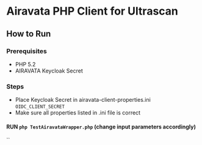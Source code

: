 # Airavata PHP Client for Ultrascan
## How  to Run
 ### Prerequisites
   * PHP 5.2
   * AIRAVATA Keycloak Secret

### Steps
   * Place Keycloak Secret in airavata-client-properties.ini `OIDC_CLIENT_SECRET`
   *  Make sure all properties listed in .ini file is correct
   
#### RUN `php TestAiravataWrapper.php` (change input parameters accordingly)
    

       
        

``
    